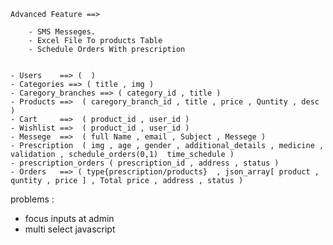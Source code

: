 


    Advanced Feature ==> 

        - SMS Messeges.
        - Excel File To products Table
        - Schedule Orders With prescription


    - Users    ==> (  )
    - Categories ==> ( title , img )
    - Caregory_branches ==> ( category_id , title )
    - Products ==>  ( caregory_branch_id , title , price , Quntity , desc )
    - Cart     ==>  ( product_id , user_id )
    - Wishlist ==>  ( product_id , user_id )
    - Messege  ==>  ( full Name , email , Subject , Messege )
    - Prescription  ( img , age , gender , additional_details , medicine , validation , schedule_orders(0,1)  time_schedule )
    - prescription_orders ( prescription_id , address , status )
    - Orders   ==> ( type{prescription/products}  , json_array[ product , quntity , price ] , Total price , address , status )







problems  :

- focus inputs at admin 
- multi select javascript